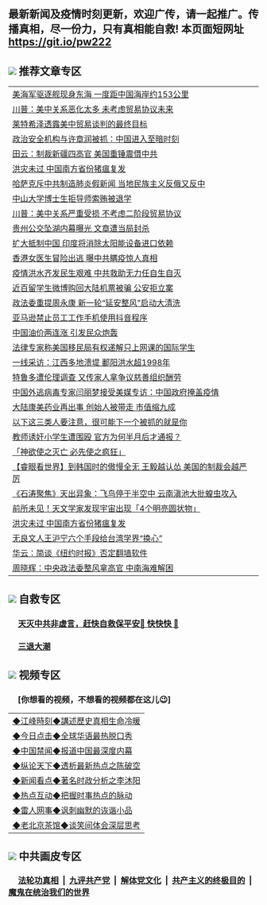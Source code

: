 ## 最新新闻及疫情时刻更新，欢迎广传，请一起推广。传播真相，尽一份力，只有真相能自救! 本页面短网址 https://git.io/pw222

## <img src="https://img.icons8.com/cute-clipart/2x/circled-right.png"> 推荐文章专区

<Table>
<tr><td colspan="2" align="left"><a href="https://kkqgnvxk.xhuyd.press/?name=c1196879&key=encdeuyadochlaxz&from=pw2">美海军驱逐舰现身东海 一度距中国海岸约153公里</a></td></tr>
<tr><td colspan="2" align="left"><a href="https://kkqgnvxk.xhuyd.press/?name=c1196875&key=encdeuyadochlaxz&from=pw2">川普：美中关系恶化太多 未考虑贸易协议未来</a></td></tr>
<tr><td colspan="2" align="left"><a href="https://kkqgnvxk.xhuyd.press/?name=c1196891&key=encdeuyadochlaxz&from=pw2">莱特希泽透露美中贸易谈判的最终目标</a></td></tr>
<tr><td colspan="2" align="left"><a href="https://kkqgnvxk.xhuyd.press/?name=c1196881&key=encdeuyadochlaxz&from=pw2">政治安全机构与许章润被抓：中国进入至暗时刻</a></td></tr>
<tr><td colspan="2" align="left"><a href="https://kkqgnvxk.xhuyd.press/?name=c1196867&key=encdeuyadochlaxz&from=pw2">田云：制裁新疆四高官 美国重锤震慑中共</a></td></tr>
<tr><td colspan="2" align="left"><a href="https://kkqgnvxk.xhuyd.press/?name=c1196883&key=encdeuyadochlaxz&from=pw2">洪灾未过 中国南方省份猪瘟复发</a></td></tr>
<tr><td colspan="2" align="left"><a href="https://kkqgnvxk.xhuyd.press/?name=c1196873&key=encdeuyadochlaxz&from=pw2">哈萨克斥中共制造肺炎假新闻 当地民族主义反俄又反中</a></td></tr>
<tr><td colspan="2" align="left"><a href="https://kkqgnvxk.xhuyd.press/?name=c1196882&key=encdeuyadochlaxz&from=pw2">中山大学博士生拒导师索贿被退学</a></td></tr>
<tr><td colspan="2" align="left"><a href="https://kkqgnvxk.xhuyd.press/?name=c1196889&key=encdeuyadochlaxz&from=pw2">川普：美中关系严重受损 不考虑二阶段贸易协议</a></td></tr>
<tr><td colspan="2" align="left"><a href="https://kkqgnvxk.xhuyd.press/?name=c1196896&key=encdeuyadochlaxz&from=pw2">贵州公交坠湖内幕曝光 文章遭当局封杀</a></td></tr>
<tr><td colspan="2" align="left"><a href="https://kkqgnvxk.xhuyd.press/?name=c1196893&key=encdeuyadochlaxz&from=pw2">扩大抵制中国 印度将消除太阳能设备进口依赖</a></td></tr>
<tr><td colspan="2" align="left"><a href="https://kkqgnvxk.xhuyd.press/?name=c1196904&key=encdeuyadochlaxz&from=pw2">香港女医生冒险出逃 曝中共瞒疫惊人真相</a></td></tr>
<tr><td colspan="2" align="left"><a href="https://kkqgnvxk.xhuyd.press/?name=c1196871&key=encdeuyadochlaxz&from=pw2">疫情洪水齐发民生艰难 中共救助无力任自生自灭</a></td></tr>
<tr><td colspan="2" align="left"><a href="https://kkqgnvxk.xhuyd.press/?name=c1196888&key=encdeuyadochlaxz&from=pw2">近百留学生微博购回大陆机票被骗 公安拒立案</a></td></tr>
<tr><td colspan="2" align="left"><a href="https://kkqgnvxk.xhuyd.press/?name=c1196869&key=encdeuyadochlaxz&from=pw2">政法委重提周永康 新一轮“延安整风”启动大清洗</a></td></tr>
<tr><td colspan="2" align="left"><a href="https://kkqgnvxk.xhuyd.press/?name=c1196897&key=encdeuyadochlaxz&from=pw2">亚马逊禁止员工工作手机使用抖音程序</a></td></tr>
<tr><td colspan="2" align="left"><a href="https://kkqgnvxk.xhuyd.press/?name=c1196890&key=encdeuyadochlaxz&from=pw2">中国油价两连涨 引发民众炮轰</a></td></tr>
<tr><td colspan="2" align="left"><a href="https://kkqgnvxk.xhuyd.press/?name=c1196870&key=encdeuyadochlaxz&from=pw2">法律专家称美国移民局有权递解只上网课的国际学生</a></td></tr>
<tr><td colspan="2" align="left"><a href="https://kkqgnvxk.xhuyd.press/?name=c1196880&key=encdeuyadochlaxz&from=pw2">一线采访：江西多地溃堤 鄱阳洪水超1998年</a></td></tr>
<tr><td colspan="2" align="left"><a href="https://kkqgnvxk.xhuyd.press/?name=c1196892&key=encdeuyadochlaxz&from=pw2">特鲁多遭伦理调查 又传家人拿争议慈善组织酬劳</a></td></tr>
<tr><td colspan="2" align="left"><a href="https://kkqgnvxk.xhuyd.press/?name=c1196964&key=encdeuyadochlaxz&from=pw2">中国外逃病毒专家闫丽梦接受美媒专访：中国政府掩盖疫情</a></td></tr>
<tr><td colspan="2" align="left"><a href="https://kkqgnvxk.xhuyd.press/?name=c1196861&key=encdeuyadochlaxz&from=pw2">大陆康美药业再出事 创始人被带走 市值缩九成</a></td></tr>
<tr><td colspan="2" align="left"><a href="https://kkqgnvxk.xhuyd.press/?name=c1196914&key=encdeuyadochlaxz&from=pw2">以下这三类人要注意，很可能下一个被抓的就是你</a></td></tr>
<tr><td colspan="2" align="left"><a href="https://kkqgnvxk.xhuyd.press/?name=c1196905&key=encdeuyadochlaxz&from=pw2">教师诱奸小学生遭围殴 官方为何半月后才通报？</a></td></tr>
<tr><td colspan="2" align="left"><a href="https://kkqgnvxk.xhuyd.press/?name=c1196932&key=encdeuyadochlaxz&from=pw2">「神欲使之灭亡 必先使之疯狂」</a></td></tr>
<tr><td colspan="2" align="left"><a href="https://kkqgnvxk.xhuyd.press/?name=c1196913&key=encdeuyadochlaxz&from=pw2">【睿眼看世界】到韩国时的傲慢全无 王毅越认怂 美国的制裁会越严厉</a></td></tr>
<tr><td colspan="2" align="left"><a href="https://kkqgnvxk.xhuyd.press/?name=c1196946&key=encdeuyadochlaxz&from=pw2">《石涛聚焦》天出异象：飞鸟停于半空中 云南滇池大批蝗虫攻入</a></td></tr>
<tr><td colspan="2" align="left"><a href="https://kkqgnvxk.xhuyd.press/?name=c1196962&key=encdeuyadochlaxz&from=pw2">前所未见！天文学家发现宇宙出现「4个明亮圆状物」</a></td></tr>
<tr><td colspan="2" align="left"><a href="https://kkqgnvxk.xhuyd.press/?name=c1196862&key=encdeuyadochlaxz&from=pw2">洪灾未过 中国南方省份猪瘟复发</a></td></tr>
<tr><td colspan="2" align="left"><a href="https://kkqgnvxk.xhuyd.press/?name=c1196963&key=encdeuyadochlaxz&from=pw2">无良文人王沪宁六个手段给台湾学界“换心”</a></td></tr>
<tr><td colspan="2" align="left"><a href="https://kkqgnvxk.xhuyd.press/?name=c1196898&key=encdeuyadochlaxz&from=pw2">华云：简谈《纽约时报》否定翻墙软件</a></td></tr>
<tr><td colspan="2" align="left"><a href="https://kkqgnvxk.xhuyd.press/?name=c1196943&key=encdeuyadochlaxz&from=pw2">周晓辉：中央政法委整风拿高官 中南海难解困</a></td></tr>
</Table>

## <img src="https://img.icons8.com/cute-clipart/2x/circled-right.png">  自救专区

 ### &nbsp;&nbsp;&nbsp;&nbsp; [天灭中共非虚言，赶快自救保平安🍎 快快快 📩](https://github.com/pwgy/td/blob/master/README.md)
 
 ### &nbsp;&nbsp;&nbsp;&nbsp; [三退大潮](https://is.gd/fCPoKo) 

## <img src="https://img.icons8.com/cute-clipart/2x/circled-right.png"> 视频专区
### &nbsp;&nbsp;&nbsp;&nbsp; [你想看的视频，不想看的视频都在这儿😉] <tr>
 <Table>
   <tr>
   <td colspan="2" align=left> 
<a href="https://kmyaoayewvhx.xhyte.press/oo.aspx?name=c922850&key=wybpblbewupvzpbn&from=gy22&tag=9877">◆江峰時刻◆講述歷史真相生命冷暖</a><br/>
    </td>
  </tr>
   <tr>
   <td colspan="2" align=left> 
<a href="https://kmyaoayewvhx.xhyte.press/oo.aspx?name=c816850&key=wybpblbewupvzpbn&from=gy22&tag=9877">◆今日点击◆全球华语最热脱口秀</a><br/>
    </td>
  </tr>
  <tr>
  <td colspan="2" align=left>
<a href="https://kmyaoayewvhx.xhyte.press/oo.aspx?name=c816860&key=wybpblbewupvzpbn&from=gy22&tag=99733110">◆中国禁闻◆报道中国最深度内幕</a><br/>
   </tr>
  <tr>
     <td colspan="2" align=left>
<a href="https://kmyaoayewvhx.xhyte.press/oo.aspx?name=c816855&key=wybpblbewupvzpbn&from=gy22&tag=997110">◆纵论天下◆透析最新热点之陈破空</a><br/>
   </tr>
   <tr>
      <td colspan="2" align=left>
<a href="https://kmyaoayewv4hx.xhyte.press/oo.aspx?name=c838308&key=wybpblbewupvzpbn&from=gy22&tag=9973110">◆新闻看点◆著名时政分析之李沐阳</a><br/>
   </tr>
   <tr>
     <td colspan="2" align=left>
<a href="https://kmy4aoayewvhx.xhyte.press/oo.aspx?name=c816852&key=wybpblbewupvzpbn&from=gy22&tag=9733110">◆热点互动◆把握时事热点的脉动</a><br/>
   </tr>
   <tr>
      <td colspan="2" align=left>
<a href="https://kmyaoaye4wvhx.xhyte.press/oo.aspx?name=c816694&key=wybpblbewupvzpbn&from=gy22&tag=93310">◆雷人网事◆讽刺幽默的诙谐小品</a><br/>
   </tr>
   <tr>
    <td colspan="2" align=left>
<a href="https://kmyao4ayewvhx.xhyte.press/oo.aspx?name=c816650&key=wybpblbewupvzpbn&from=gy22&tag=9973110">◆老北京茶馆◆谈笑间体会深层思考</a><br/>
   </tr>
</Table>
 
## <img src="https://img.icons8.com/cute-clipart/2x/circled-right.png"> 中共画皮专区


 ### &nbsp;&nbsp;&nbsp;&nbsp; [法轮功真相](https://github.com/begood0513/basic/blob/master/README.md) &nbsp;|&nbsp; [九评共产党](https://github.com/begood0513/9ping.md/blob/master/README.md) &nbsp;|&nbsp; [解体党文化](https://github.com/begood0513/jtdwh.md/blob/master/README.md)   &nbsp;|&nbsp; [共产主义的终极目的](https://github.com/begood0513/gczydzjmd.md/blob/master/README.md) &nbsp;|&nbsp; [魔鬼在统治我们的世界](https://github.com/begood0513/gczydzjmd.md/blob/master/README.md) 

